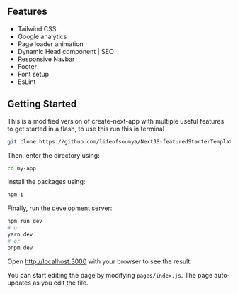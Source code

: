## Features

- Tailwind CSS
- Google analytics
- Page loader animation
- Dynamic Head component | SEO
- Responsive Navbar
- Footer
- Font setup 
- EsLint


## Getting Started

This is a modified version of create-next-app with multiple useful features to get started in a flash, to use this run this in terminal

```bash
git clone https://github.com/lifeofsoumya/NextJS-featuredStarterTemplate.git
```

Then, enter the directory using:
```bash
cd my-app
```

Install the packages using:
```bash
npm i
```

Finally, run the development server:

```bash
npm run dev
# or
yarn dev
# or
pnpm dev
```

Open [http://localhost:3000](http://localhost:3000) with your browser to see the result.

You can start editing the page by modifying `pages/index.js`. The page auto-updates as you edit the file.
